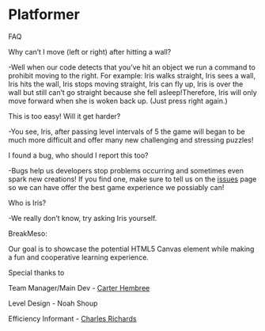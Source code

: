 # Platformer
FAQ

Why can’t I move (left or right) after hitting a wall?
  
   -Well when our code detects that you’ve hit an object we run a command to prohibit moving to the right. For example: Iris walks straight, Iris sees a wall, Iris hits the wall, Iris stops moving straight, Iris can fly up, Iris is over the wall but still can’t go straight because she fell asleep!Therefore, Iris will only move forward when she is woken back up. (Just press right again.)

This is too easy! Will it get harder?
   
   -You see, Iris, after passing level intervals of 5 the game will began to be much more difficult and offer many new challenging and stressing puzzles!

I found a bug, who should I report this too?

   -Bugs help us developers stop problems occurring and sometimes even spark new creations! If you find one, make sure to tell us on the [issues](https://github.com/BreakMeso/breakmeso.github.io/issues) page so we can have offer the best game experience we possiably can!

Who is Iris?
  
  -We really don’t know, try asking Iris yourself.

BreakMeso:

Our goal is to showcase the potential HTML5 Canvas element while making a fun and cooperative learning experience.








Special thanks to
 
Team Manager/Main Dev - [Carter Hembree](https://github.com/Royalkiller2222/)

Level Design - Noah Shoup

Efficiency Informant - [Charles Richards](https://github.com/TNTftw21)

